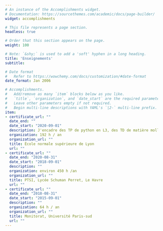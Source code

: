 ```yaml
---
# An instance of the Accomplishments widget.
# Documentation: https://sourcethemes.com/academic/docs/page-builder/
widget: accomplishments

# This file represents a page section.
headless: true

# Order that this section appears on the page.
weight: 100

# Note: `&shy;` is used to add a 'soft' hyphen in a long heading.
title: 'Enseignements'
subtitle:

# Date format
#   Refer to https://wowchemy.com/docs/customization/#date-format
date_format: Jan 2006

# Accomplishments.
#   Add/remove as many `item` blocks below as you like.
#   `title`, `organization`, and `date_start` are the required parameters.
#   Leave other parameters empty if not required.
#   Begin multi-line descriptions with YAML's `|2-` multi-line prefix.
item:
- certificate_url: ""
  date_end: ""
  date_start: "2020-09-01"
  description: J'encadre des TP de python en L3, des TD de matière molle en M1 et des corrections et simulations d'examens oraux et d'écrits et TP en M2 de préparation aux agrégations de physique et de chimie.
  organization: 192 h / an
  organization_url: ""
  title: École normale supérieure de Lyon
  url: ""
- certificate_url: ""
  date_end: "2020-08-31"
  date_start: "2018-09-01"
  description: ""
  organization: environ 450 h /an
  organization_url: ""
  title: PTSI, Lycée Schuman Perret, Le Havre
  url: ""
- certificate_url: ""
  date_end: "2018-08-31"
  date_start: "2015-09-01"
  description: ""
  organization: 64 h / an
  organization_url: ""
  title: Monitorat, Université Paris-sud
  url: ""
---
```

